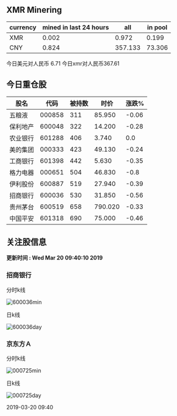 ## XMR Minering

|currency|mined in last 24 hours|all|in pool|
|---|---|---|---|
|XMR|0.002|0.972|0.199|
|CNY|0.824|357.133|73.306|

今日美元对人民币 6.71	今日xmr对人民币367.61


## 今日重仓股 

|股名|代码|被持数|时价|涨跌%|
|---|---|---|---|---|
|五粮液|000858|311|85.950|-0.06|
|保利地产|600048|322|14.200|-0.28|
|农业银行|601288|406|3.740|0.0|
|美的集团|000333|423|49.130|-0.24|
|工商银行|601398|442|5.630|-0.35|
|格力电器|000651|504|46.830|-0.8|
|伊利股份|600887|519|27.940|-0.39|
|招商银行|600036|530|31.850|-0.56|
|贵州茅台|600519|658|790.020|-0.33|
|中国平安|601318|690|75.000|-0.46|

## 关注股信息
**更新时间 : Wed Mar 20 09:40:10 2019**
### 招商银行 
分时k线

![600036min](http://image.sinajs.cn/newchart/min/n/sh600036.gif)

日k线

![600036day](http://image.sinajs.cn/newchart/daily/n/sh600036.gif)

### 京东方Ａ 
分时k线

![000725min](http://image.sinajs.cn/newchart/min/n/sz000725.gif)

日k线

![000725day](http://image.sinajs.cn/newchart/daily/n/sz000725.gif)

2019-03-20 09:40